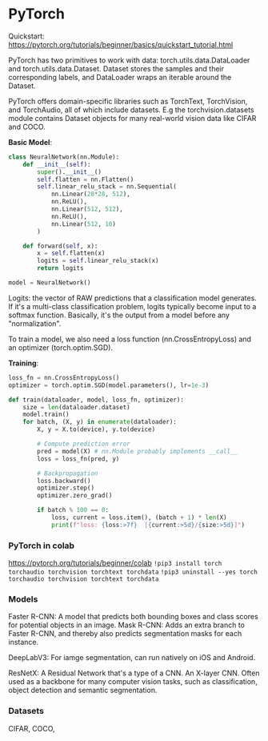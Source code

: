 # PyTorch

Quickstart: https://pytorch.org/tutorials/beginner/basics/quickstart_tutorial.html

PyTorch has two primitives to work with data: torch.utils.data.DataLoader and torch.utils.data.Dataset. Dataset stores the samples and their corresponding labels, and DataLoader wraps an iterable around the Dataset.

PyTorch offers domain-specific libraries such as TorchText, TorchVision, and TorchAudio, all of which include datasets. E.g the torchvision.datasets module contains Dataset objects for many real-world vision data like CIFAR and COCO.

**Basic Model**:

```py
class NeuralNetwork(nn.Module):
    def __init__(self):
        super().__init__()
        self.flatten = nn.Flatten()
        self.linear_relu_stack = nn.Sequential(
            nn.Linear(28*28, 512),
            nn.ReLU(),
            nn.Linear(512, 512),
            nn.ReLU(),
            nn.Linear(512, 10)
        )

    def forward(self, x):
        x = self.flatten(x)
        logits = self.linear_relu_stack(x)
        return logits

model = NeuralNetwork()
```

Logits: the vector of RAW predictions that a classification model generates. If it's a multi-class classification problem, logits typically become input to a softmax function. Basically, it's the output from a model before any "normalization".

To train a model, we also need a loss function (nn.CrossEntropyLoss) and an optimizer (torch.optim.SGD).

**Training**:

```py
loss_fn = nn.CrossEntropyLoss()
optimizer = torch.optim.SGD(model.parameters(), lr=1e-3)

def train(dataloader, model, loss_fn, optimizer):
    size = len(dataloader.dataset)
    model.train()
    for batch, (X, y) in enumerate(dataloader):
        X, y = X.to(device), y.to(device)

        # Compute prediction error
        pred = model(X) # nn.Module probably implements __call__
        loss = loss_fn(pred, y)

        # Backpropagation
        loss.backward()
        optimizer.step()
        optimizer.zero_grad()

        if batch % 100 == 0:
            loss, current = loss.item(), (batch + 1) * len(X)
            print(f"loss: {loss:>7f}  [{current:>5d}/{size:>5d}]")
```

### PyTorch in colab

https://pytorch.org/tutorials/beginner/colab
`!pip3 install torch torchaudio torchvision torchtext torchdata`
`!pip3 uninstall --yes torch torchaudio torchvision torchtext torchdata`

### Models

Faster R-CNN: A model that predicts both bounding boxes and class scores for potential objects in an image.
Mask R-CNN: Adds an extra branch to Faster R-CNN, and thereby also predicts segmentation masks for each instance.

DeepLabV3: For iamge segmentation, can run natively on iOS and Android.

ResNetX: A Residual Network that's a type of a CNN. An X-layer CNN. Often used as a backbone for many computer vision tasks, such as classification, object detection and semantic segmentation.

### Datasets

CIFAR, COCO,
